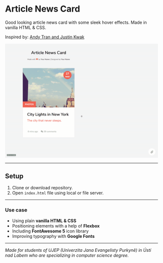 # Article News Card

Good looking article news card with some sleek hover effects. Made in vanilla HTML &amp; CSS.

Inspired by: [Andy Tran and Justin Kwak](https://codepen.io/andytran/pen/bdpYBv)

![Article News Card](./assets/gifs/article-news-card.gif)

---

## Setup

1. Clone or download repository.
2. Open `index.html` file using local or file server.

---

### Use case

- Using plain **vanilla HTML & CSS**
- Positioning elements with a help of **Flexbox**
- Including **FontAwesome 5** icon library
- Improving typography with **Google Fonts** 

---

*Made for students of UJEP (Univerzita Jana Evangelisty Purkyně) in Ústí nad Labem who are specializing in computer science degree.*
